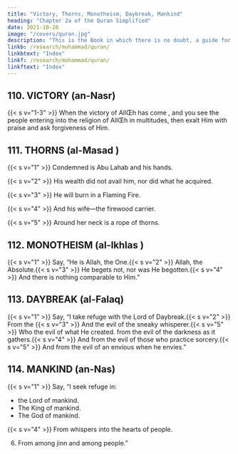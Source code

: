 ```yaml
---
title: "Victory, Thorns, Monotheism, Daybreak, Mankind"
heading: "Chapter 2a of the Quran Simplified"
date: 2021-10-28
image: "/covers/quran.jpg"
description: "This is the Book in which there is no doubt, a guide for the righteous."
linkb: /research/mohammad/quran/
linkbtext: "Index"
linkf: /research/mohammad/quran/
linkftext: "Index"
---
```



## 110. VICTORY (an-Nasr)

{{< s v="1-3" >}} When the victory of AllŒh has come <!-- and the conquest -->, and you see the people entering into the religion of AllŒh in multitudes, then exalt Him with praise and ask forgiveness of Him. 

<!-- Let
them worship the Lord of this House.{{< s v="4" >}}  Who has fed them against hunger, and has
secured them against fear. -->


## 111. THORNS (al-Masad )

{{< s v="1" >}}  Condemned is Abu Lahab and his hands. 

{{< s v="2" >}}  His wealth did not avail him, nor did what he acquired. 

{{< s v="3" >}}  He will burn in a Flaming Fire.

{{< s v="4" >}}  And his wife—the firewood carrier.

{{< s v="5" >}}  Around her neck is a rope of thorns.


## 112. MONOTHEISM (al-Ikhlas )

{{< s v="1" >}}  Say, “He is Allah, the One.{{< s v="2" >}}  Allah, the Absolute.{{< s v="3" >}}  He begets not, nor was He begotten.{{< s v="4" >}}  And there is nothing comparable to Him.”


## 113. DAYBREAK (al-Falaq)

{{< s v="1" >}}  Say, “I take refuge with the Lord of Daybreak.{{< s v="2" >}}  From the {{< s v="3" >}}  And
the evil of the sneaky whisperer.{{< s v="5" >}}  Who the evil of what He created. 
from the evil of the darkness as it gathers.{{< s v="4" >}}  And from the evil of those who practice sorcery.{{< s v="5" >}}  And from the evil of an envious when he envies.”


## 114. MANKIND (an-Nas)

{{< s v="1" >}}  Say, “I seek refuge in:
- the Lord of mankind.
- The King of mankind.
- The God of mankind.

{{< s v="4" >}}  From whispers into the hearts of people.

6. From among jinn and among people.”

